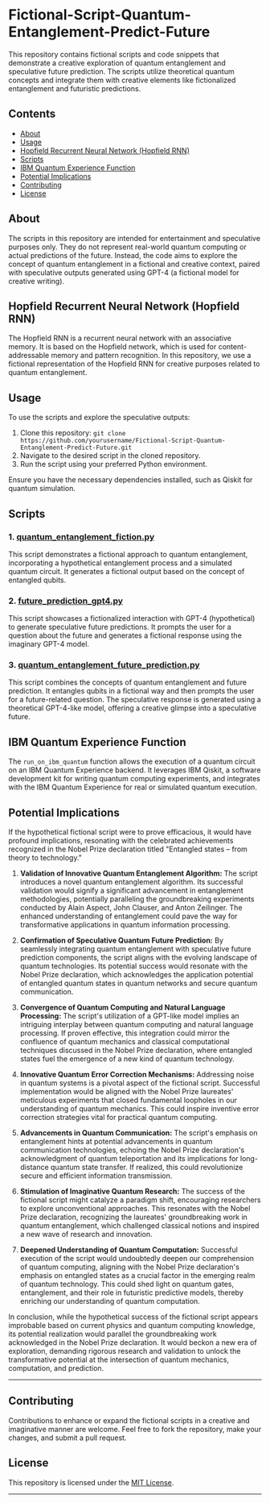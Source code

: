 # Fictional-Script-Quantum-Entanglement-Predict-Future

This repository contains fictional scripts and code snippets that demonstrate a creative exploration of quantum entanglement and speculative future prediction. The scripts utilize theoretical quantum concepts and integrate them with creative elements like fictionalized entanglement and futuristic predictions.

## Contents

- [About](#about)
- [Usage](#usage)
- [Hopfield Recurrent Neural Network (Hopfield RNN)](#hopfield-recurrent-neural-network-hopfield-rnn)
- [Scripts](#scripts)
- [IBM Quantum Experience Function](#ibm-quantum-experience-function)
- [Potential Implications](#potential-implications)
- [Contributing](#contributing)
- [License](#license)

## About

The scripts in this repository are intended for entertainment and speculative purposes only. They do not represent real-world quantum computing or actual predictions of the future. Instead, the code aims to explore the concept of quantum entanglement in a fictional and creative context, paired with speculative outputs generated using GPT-4 (a fictional model for creative writing).

## Hopfield Recurrent Neural Network (Hopfield RNN)

The Hopfield RNN is a recurrent neural network with an associative memory. It is based on the Hopfield network, which is used for content-addressable memory and pattern recognition. In this repository, we use a fictional representation of the Hopfield RNN for creative purposes related to quantum entanglement.

## Usage

To use the scripts and explore the speculative outputs:
1. Clone this repository: `git clone https://github.com/yourusername/Fictional-Script-Quantum-Entanglement-Predict-Future.git`
2. Navigate to the desired script in the cloned repository.
3. Run the script using your preferred Python environment.

Ensure you have the necessary dependencies installed, such as Qiskit for quantum simulation.

## Scripts

### 1. [quantum_entanglement_fiction.py](quantum_entanglement_fiction.py)

This script demonstrates a fictional approach to quantum entanglement, incorporating a hypothetical entanglement process and a simulated quantum circuit. It generates a fictional output based on the concept of entangled qubits.

### 2. [future_prediction_gpt4.py](future_prediction_gpt4.py)

This script showcases a fictionalized interaction with GPT-4 (hypothetical) to generate speculative future predictions. It prompts the user for a question about the future and generates a fictional response using the imaginary GPT-4 model.

### 3. [quantum_entanglement_future_prediction.py](quantum_entanglement_future_prediction.py)

This script combines the concepts of quantum entanglement and future prediction. It entangles qubits in a fictional way and then prompts the user for a future-related question. The speculative response is generated using a theoretical GPT-4-like model, offering a creative glimpse into a speculative future.

## IBM Quantum Experience Function

The `run_on_ibm_quantum` function allows the execution of a quantum circuit on an IBM Quantum Experience backend. It leverages IBM Qiskit, a software development kit for writing quantum computing experiments, and integrates with the IBM Quantum Experience for real or simulated quantum execution.

## Potential Implications

If the hypothetical fictional script were to prove efficacious, it would have profound implications, resonating with the celebrated achievements recognized in the Nobel Prize declaration titled "Entangled states – from theory to technology."

1. **Validation of Innovative Quantum Entanglement Algorithm:**
   The script introduces a novel quantum entanglement algorithm. Its successful validation would signify a significant advancement in entanglement methodologies, potentially paralleling the groundbreaking experiments conducted by Alain Aspect, John Clauser, and Anton Zeilinger. The enhanced understanding of entanglement could pave the way for transformative applications in quantum information processing.

2. **Confirmation of Speculative Quantum Future Prediction:**
   By seamlessly integrating quantum entanglement with speculative future prediction components, the script aligns with the evolving landscape of quantum technologies. Its potential success would resonate with the Nobel Prize declaration, which acknowledges the application potential of entangled quantum states in quantum networks and secure quantum communication.

3. **Convergence of Quantum Computing and Natural Language Processing:**
   The script's utilization of a GPT-like model implies an intriguing interplay between quantum computing and natural language processing. If proven effective, this integration could mirror the confluence of quantum mechanics and classical computational techniques discussed in the Nobel Prize declaration, where entangled states fuel the emergence of a new kind of quantum technology.

4. **Innovative Quantum Error Correction Mechanisms:**
   Addressing noise in quantum systems is a pivotal aspect of the fictional script. Successful implementation would be aligned with the Nobel Prize laureates' meticulous experiments that closed fundamental loopholes in our understanding of quantum mechanics. This could inspire inventive error correction strategies vital for practical quantum computing.

5. **Advancements in Quantum Communication:**
   The script's emphasis on entanglement hints at potential advancements in quantum communication technologies, echoing the Nobel Prize declaration's acknowledgment of quantum teleportation and its implications for long-distance quantum state transfer. If realized, this could revolutionize secure and efficient information transmission.

6. **Stimulation of Imaginative Quantum Research:**
   The success of the fictional script might catalyze a paradigm shift, encouraging researchers to explore unconventional approaches. This resonates with the Nobel Prize declaration, recognizing the laureates' groundbreaking work in quantum entanglement, which challenged classical notions and inspired a new wave of research and innovation.

7. **Deepened Understanding of Quantum Computation:**
   Successful execution of the script would undoubtedly deepen our comprehension of quantum computing, aligning with the Nobel Prize declaration's emphasis on entangled states as a crucial factor in the emerging realm of quantum technology. This could shed light on quantum gates, entanglement, and their role in futuristic predictive models, thereby enriching our understanding of quantum computation.

In conclusion, while the hypothetical success of the fictional script appears improbable based on current physics and quantum computing knowledge, its potential realization would parallel the groundbreaking work acknowledged in the Nobel Prize declaration. It would beckon a new era of exploration, demanding rigorous research and validation to unlock the transformative potential at the intersection of quantum mechanics, computation, and prediction.

---

## Contributing

Contributions to enhance or expand the fictional scripts in a creative and imaginative manner are welcome. Feel free to fork the repository, make your changes, and submit a pull request.

## License

This repository is licensed under the [MIT License](LICENSE).

---
